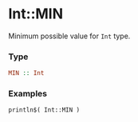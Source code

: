 # Int::MIN

Minimum possible value for `Int` type.

### Type
```haskell
MIN :: Int
```

### Examples
```diatom
println$( Int::MIN )
```
